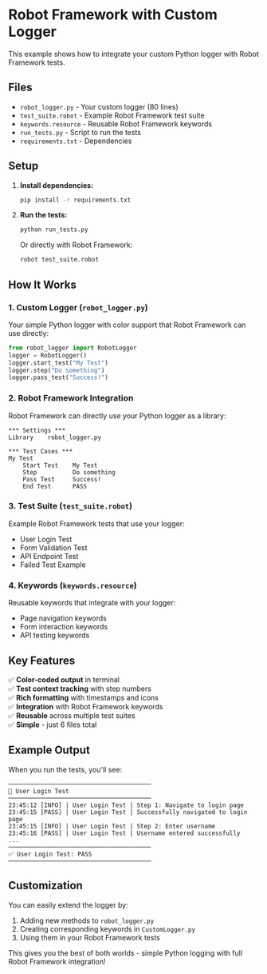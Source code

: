 # Robot Framework with Custom Logger

This example shows how to integrate your custom Python logger with Robot Framework tests.

## Files

- `robot_logger.py` - Your custom logger (80 lines)
- `test_suite.robot` - Example Robot Framework test suite
- `keywords.resource` - Reusable Robot Framework keywords
- `run_tests.py` - Script to run the tests
- `requirements.txt` - Dependencies

## Setup

1. **Install dependencies:**
   ```bash
   pip install -r requirements.txt
   ```

2. **Run the tests:**
   ```bash
   python run_tests.py
   ```
   
   Or directly with Robot Framework:
   ```bash
   robot test_suite.robot
   ```

## How It Works

### 1. Custom Logger (`robot_logger.py`)
Your simple Python logger with color support that Robot Framework can use directly:
```python
from robot_logger import RobotLogger
logger = RobotLogger()
logger.start_test("My Test")
logger.step("Do something")
logger.pass_test("Success!")
```

### 2. Robot Framework Integration
Robot Framework can directly use your Python logger as a library:
```robot
*** Settings ***
Library    robot_logger.py

*** Test Cases ***
My Test
    Start Test    My Test
    Step          Do something
    Pass Test     Success!
    End Test      PASS
```

### 3. Test Suite (`test_suite.robot`)
Example Robot Framework tests that use your logger:
- User Login Test
- Form Validation Test  
- API Endpoint Test
- Failed Test Example

### 4. Keywords (`keywords.resource`)
Reusable keywords that integrate with your logger:
- Page navigation keywords
- Form interaction keywords
- API testing keywords

## Key Features

✅ **Color-coded output** in terminal  
✅ **Test context tracking** with step numbers  
✅ **Rich formatting** with timestamps and icons  
✅ **Integration** with Robot Framework keywords  
✅ **Reusable** across multiple test suites  
✅ **Simple** - just 6 files total

## Example Output

When you run the tests, you'll see:
```
────────────────────────────────────────
🚀 User Login Test
────────────────────────────────────────
23:45:12 [INFO] | User Login Test | Step 1: Navigate to login page
23:45:15 [PASS] | User Login Test | Successfully navigated to login page
23:45:15 [INFO] | User Login Test | Step 2: Enter username
23:45:16 [PASS] | User Login Test | Username entered successfully
...
────────────────────────────────────────
✅ User Login Test: PASS
────────────────────────────────────────
```

## Customization

You can easily extend the logger by:
1. Adding new methods to `robot_logger.py`
2. Creating corresponding keywords in `CustomLogger.py`
3. Using them in your Robot Framework tests

This gives you the best of both worlds - simple Python logging with full Robot Framework integration!
